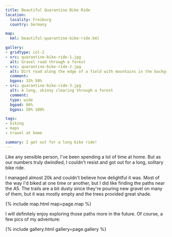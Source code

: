 ```yaml
---
title: Beautiful Quarantine Bike Ride
location:
  locality: Freiburg
  country: Germany

map:
  kml: beautiful-quarantine-bike-ride.kml

gallery:
- gridtype: col-2
- src: quarantine-bike-ride-1.jpg
  alt: Gravel road through a forest
- src: quarantine-bike-ride-2.jpg
  alt: Dirt road along the edge of a field with mountains in the background
  comment:
  bgpos: 33% 50%
- src: quarantine-bike-ride-3.jpg
  alt: A long, skinny clearing through a forest
  comment:
  type: wide
  bgpad: 66%
  bgpos: 50% 100%

tags:
- biking
- maps
- travel at home

summary: I got out for a long bike ride!
---
```


Like any sensible person, I've been spending a lot of time at home. But as our numbers truly dwindled, I couldn't resist and got out for a long, solitary bike ride.

I managed almost 20k and couldn't believe how delightful it was. Most of the way I'd biked at one time or another, but I did like finding the paths near the A5. The trails are a bit dusty since they're pouring new gravel on many of them, but it was mostly empty and the trees provided great shade.

{% include map.html map=page.map %}

I will definitely enjoy exploring those paths more in the future. Of course, a few pics of my adventure:

{% include gallery.html gallery=page.gallery %}
